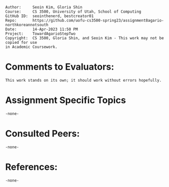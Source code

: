 ﻿```
Author:		Seoin Kim, Gloria Shin
Course:     CS 3500, University of Utah, School of Computing
GitHub ID:  seointhenerd, bestcreator01
Repo:       https://github.com/uofu-cs3500-spring23/assignment8agario-northkoreannotsouth
Date:       14-Apr-2023 11:50 PM
Project:    TowardAgarioStepTwo
Copyright:  CS 3500, Gloria Shin, and Seoin Kim - This work may not be copied for use 
in Academic Coursework.
```

# Comments to Evaluators:

	This work stands on its own; it should work without errors hopefully.

# Assignment Specific Topics

	-none-

# Consulted Peers:

	-none-

# References:
	
	-none-